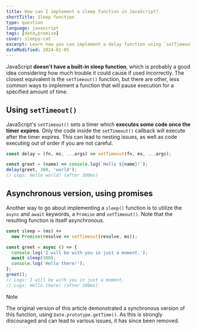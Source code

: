 ```yaml
---
title: How can I implement a sleep function in JavaScript?
shortTitle: Sleep function
type: question
language: javascript
tags: [date,promise]
cover: sleepy-cat
excerpt: Learn how you can implement a delay function using `setTimeout()`, promises and `async`/`await`.
dateModified: 2024-01-05
---
```


JavaScript **doesn't have a built-in sleep function**, which is probably a good idea considering how much trouble it could cause if used incorrectly. The closest equivalent is the `setTimeout()` function, but there are other, less common ways to implement a function that will pause execution for a specified amount of time.

## Using `setTimeout()`

JavaScript's `setTimeout()` sets a timer which **executes some code once the timer expires**. Only the code inside the `setTimeout()` callback will execute after the timer expires. This can lead to nesting issues, as well as code executing out of order if you are not careful.

```js
const delay = (fn, ms, ...args) => setTimeout(fn, ms, ...args);

const greet = (name) => console.log(`Hello ${name}!`);
delay(greet, 300, 'world');
// Logs: Hello world! (after 300ms)
```

## Asynchronous version, using promises

Another way to go about implementing a `sleep()` function is to utilize the `async` and `await` keywords, a `Promise` and `setTimeout()`. Note that the resulting function is itself asynchronous.

```js
const sleep = (ms) =>
  new Promise(resolve => setTimeout(resolve, ms));

const greet = async () => {
  console.log('I will be with you in just a moment.');
  await sleep(300);
  console.log('Hello there!');
};
greet();
// Logs: I will be with you in just a moment.
// Logs: Hello there! (after 300ms)
```

> [!NOTE]
>
> The original version of this article demonstrated a synchronous version of this function, using `Date.prototype.getTime()`. As this is strongly discouraged and can lead to various issues, it has since been removed.
